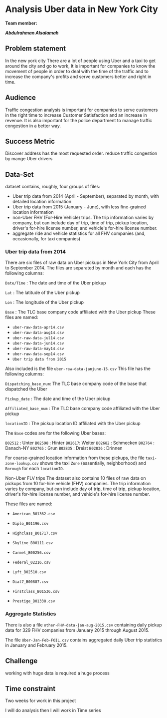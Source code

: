 

# Analysis Uber data in New York City
**Team member:**

***Abdulrahman Alsalamah***


 
## Problem statement 

In the new york city There are a lot of people using Uber and a taxi to get around the city and go to work, It is important for companies to know the movement of people in order to deal with the time of the traffic and to increase the company's profits and serve customers better and right in time.


## Audience

Traffic congestion analysis is important for companies to serve customers in the right time to increase Customer Satisfaction
and an increase in revenue.
It is also important for the police department to manage traffic congestion in a better way.

## Success Metric

Discover address has the most requested order.
reduce traffic congestion by mange Uber drivers

## Data-Set 

dataset contains, roughly, four groups of files:

- Uber trip data from 2014 (April - September), separated by month, with detailed location information
- Uber trip data from 2015 (January - June), with less fine-grained location information
- non-Uber FHV (For-Hire Vehicle) trips. The trip information varies by company, but can include day of trip, time of trip, pickup location, driver's for-hire license number, and vehicle's for-hire license number.
- aggregate ride and vehicle statistics for all FHV companies (and, occasionally, for taxi companies)
### Uber trip data from 2014
There are six files of raw data on Uber pickups in New York City from April to September 2014. The files are separated by month and each has the following columns:

`Date/Time` : The date and time of the Uber pickup

`Lat` : The latitude of the Uber pickup

`Lon` : The longitude of the Uber pickup

`Base` : The TLC base company code affiliated with the Uber pickup
These files are named:


- `uber-raw-data-apr14.csv`
- `uber-raw-data-aug14.csv`
- `uber-raw-data-jul14.csv`
- `uber-raw-data-jun14.csv`
- `uber-raw-data-may14.csv`
- `uber-raw-data-sep14.csv`
- `Uber trip data from 2015`

Also included is the file `uber-raw-data-janjune-15.csv` This file has the following columns:

`Dispatching_base_num`: The TLC base company code of the base that dispatched the Uber

`Pickup_date` : The date and time of the Uber pickup

`Affiliated_base_num` : The TLC base company code affiliated with the Uber pickup

`locationID` : The pickup location ID affiliated with the Uber pickup

The `Base` codes are for the following Uber bases:

`B02512` : Unter `B02598` : Hinter `B02617`: Weiter `B02682` : Schmecken `B02764` : Danach-NY `B02765` : Grun `B02835` : Dreist `B02836` : Drinnen

For coarse-grained location information from these pickups, the file `taxi-zone-lookup.csv` shows the taxi `Zone` (essentially, neighborhood) and `Borough` for each `locationID`.

Non-Uber FLV trips
The dataset also contains 10 files of raw data on pickups from 10 for-hire vehicle (FHV) companies. The trip information varies by company, but can include day of trip, time of trip, pickup location, driver's for-hire license number, and vehicle's for-hire license number.

These files are named:

- `American_B01362.csv`

- `Diplo_B01196.csv`

- `Highclass_B01717.csv`

- `Skyline_B00111.csv`

- `Carmel_B00256.csv`

- `Federal_02216.csv`

- `Lyft_B02510.csv`

- `Dial7_B00887.csv`

- `Firstclass_B01536.csv`

- `Prestige_B01338.csv`

### Aggregate Statistics
There is also a file `other-FHV-data-jan-aug-2015.csv` containing daily pickup data for 329 FHV companies from January 2015 through August 2015.

The file `Uber-Jan-Feb-FOIL.csv` contains aggregated daily Uber trip statistics in January and February 2015.


## Challenge

working with huge data is required a huge process

## Time constraint

Two weeks for work in this project

I will do analysis then I will work in Time series


